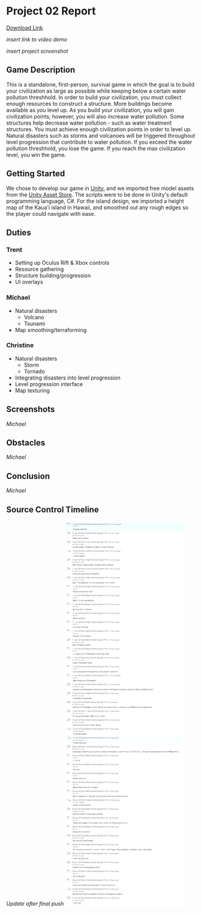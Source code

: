 # Project 02 Report
[Download Link](https://github.com/Trentm95/CS4331-VR/releases/tag/v0.1-alpha)

*insert link to video demo*

*insert project screenshot*

## Game Description
This is a standalone, first-person, survival game in which the goal is to build your civilization as large as possible while keeping below a certain water pollution threshhold. In order to build your civilization, you must collect enough resources to construct a structure. More buildings become available as you level up. As you build your civilization, you will gain civilization points; however, you will also increase water pollution. Some structures help decrease water pollution - such as water treatment structures. You must achieve enough civilization points in order to level up. Natural disasters such as storms and volcanoes will be triggered throughout level progression that contribute to water pollution. If you exceed the water pollution threshhold, you lose the game. If you reach the max civilization level, you win the game.

## Getting Started
We chose to develop our game in [Unity](https://unity3d.com/), and we imported free model assets from the [Unity Asset Store](https://assetstore.unity.com/). The scripts were to be done in Unity's default programming language, C#. For the island design, we imported a height map of the Kaua'i island in Hawaii, and smoothed out any rough edges so the player could navigate with ease.

## Duties
### Trent
- Setting up Oculus Rift & Xbox controls
- Resource gathering
- Structure building/progression
- UI overlays

### Michael
- Natural disasters
  - Volcano
  - Tsunami
- Map smoothing/terraforming

### Christine
- Natural disasters
  - Storm
  - Tornado
- Integrating disasters into level progression
- Level progression interface
- Map texturing

## Screenshots
*Michael*

## Obstacles
*Michael*

## Conclusion
*Michael*

## Source Control Timeline
*Update after final push*
![Timeline](timeline.png)

